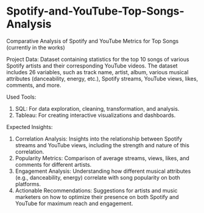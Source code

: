 # Spotify-and-YouTube-Top-Songs-Analysis
Comparative Analysis of Spotify and YouTube Metrics for Top Songs (currently in the works)

Project Data:
Dataset containing statistics for the top 10 songs of various Spotify artists and their corresponding YouTube videos. The dataset includes 26 variables, such as track name, artist, album, various musical attributes (danceability, energy, etc.), Spotify streams, YouTube views, likes, comments, and more.

Used Tools:

1. SQL: For data exploration, cleaning, transformation, and analysis.
2. Tableau: For creating interactive visualizations and dashboards.
   
Expected Insights:
1. Correlation Analysis: Insights into the relationship between Spotify streams and YouTube views, including the strength and nature of this correlation.
2. Popularity Metrics: Comparison of average streams, views, likes, and comments for different artists.
3. Engagement Analysis: Understanding how different musical attributes (e.g., danceability, energy) correlate with song popularity on both platforms.
4. Actionable Recommendations: Suggestions for artists and music marketers on how to optimize their presence on both Spotify and YouTube for maximum reach and engagement.
